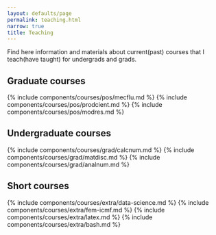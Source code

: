 ```yaml
---
layout: defaults/page
permalink: teaching.html
narrow: true
title: Teaching
---
```


Find here information and materials about current(past) courses that I teach(have taught) for undergrads and grads. 

## Graduate courses

{% include components/courses/pos/mecflu.md %}
{% include components/courses/pos/prodcient.md %}
{% include components/courses/pos/modres.md %}


## Undergraduate courses

{% include components/courses/grad/calcnum.md %}
{% include components/courses/grad/matdisc.md %}
{% include components/courses/grad/analnum.md %}

## Short courses

{% include components/courses/extra/data-science.md %}
{% include components/courses/extra/fem-icmf.md %}
{% include components/courses/extra/latex.md %}
{% include components/courses/extra/bash.md %}








